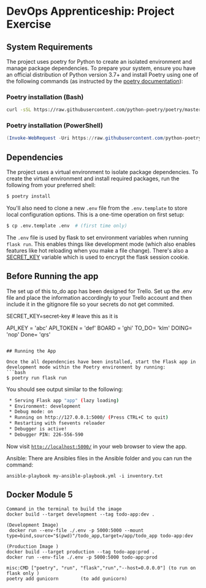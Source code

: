 # DevOps Apprenticeship: Project Exercise

## System Requirements

The project uses poetry for Python to create an isolated environment and manage package dependencies. To prepare your system, ensure you have an official distribution of Python version 3.7+ and install Poetry using one of the following commands (as instructed by the [poetry documentation](https://python-poetry.org/docs/#system-requirements)):

### Poetry installation (Bash)

```bash
curl -sSL https://raw.githubusercontent.com/python-poetry/poetry/master/install-poetry.py | python -
```

### Poetry installation (PowerShell)

```powershell
(Invoke-WebRequest -Uri https://raw.githubusercontent.com/python-poetry/poetry/master/install-poetry.py -UseBasicParsing).Content | python -
```

## Dependencies

The project uses a virtual environment to isolate package dependencies. To create the virtual environment and install required packages, run the following from your preferred shell:

```bash
$ poetry install
```

You'll also need to clone a new `.env` file from the `.env.template` to store local configuration options. This is a one-time operation on first setup:

```bash
$ cp .env.template .env  # (first time only)
```

The `.env` file is used by flask to set environment variables when running `flask run`. This enables things like development mode (which also enables features like hot reloading when you make a file change). There's also a [SECRET_KEY](https://flask.palletsprojects.com/en/1.1.x/config/#SECRET_KEY) variable which is used to encrypt the flask session cookie.

## Before Running the app

The set up of this to_do app has been designed for Trello. Set up the .env file and place the information accordingly to your Trello account and then include it in the gitignore file so your secrets do not get commited.

SECRET_KEY=secret-key # leave this as it is

API_KEY = 'abc'
API_TOKEN = 'def'
BOARD = 'ghi'
TO_DO= 'klm'
DOING= 'nop'
Done=  'qrs'
```

## Running the App

Once the all dependencies have been installed, start the Flask app in development mode within the Poetry environment by running:
```bash
$ poetry run flask run
```

You should see output similar to the following:
```bash
 * Serving Flask app "app" (lazy loading)
 * Environment: development
 * Debug mode: on
 * Running on http://127.0.0.1:5000/ (Press CTRL+C to quit)
 * Restarting with fsevents reloader
 * Debugger is active!
 * Debugger PIN: 226-556-590
```
Now visit [`http://localhost:5000/`](http://localhost:5000/) in your web browser to view the app.

Ansible: There are Ansibles files in the Ansible folder and you can run the command:

``` 
ansible-playbook my-ansible-playbook.yml -i inventory.txt

```
## Docker Module 5
```
Command in the terminal to build the image
docker build --target development --tag todo-app:dev .    

(Development Image)
 docker run --env-file ./.env -p 5000:5000 --mount type=bind,source="$(pwd)"/todo_app,target=/app/todo_app todo-app:dev

(Production Image )
docker build --target production --tag todo-app:prod . 
docker run --env-file ./.env -p 5000:5000 todo-app:prod

misc:CMD ["poetry", "run", "flask","run","--host=0.0.0.0"] (to run on flask only )
poetry add gunicorn        (to add gunicorn)                            
```

